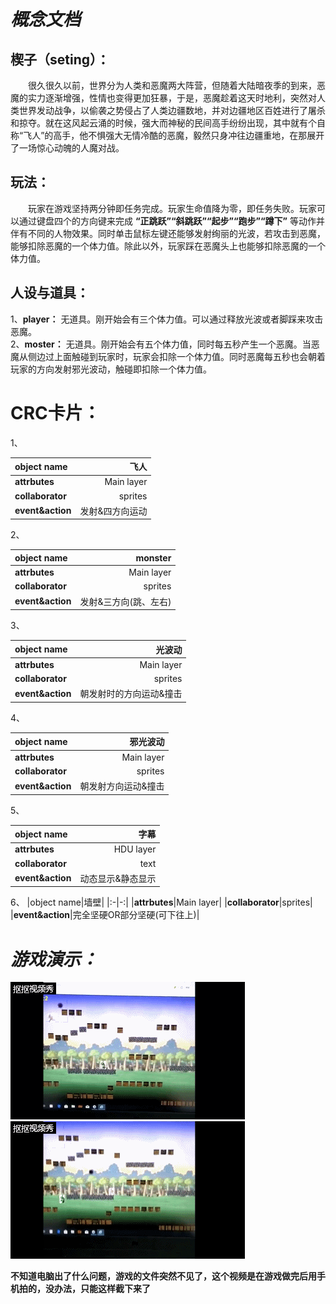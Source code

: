 # ***概念文档***  
## **楔子（seting）：** 
&emsp;&emsp;很久很久以前，世界分为人类和恶魔两大阵营，但随着大陆暗夜季的到来，恶魔的实力逐渐增强，性情也变得更加狂暴，于是，恶魔趁着这天时地利，突然对人类世界发动战争，以偷袭之势侵占了人类边疆数地，并对边疆地区百姓进行了屠杀和掠夺。就在这风起云涌的时候，强大而神秘的民间高手纷纷出现，其中就有个自称“飞人”的高手，他不惧强大无情冷酷的恶魔，毅然只身冲往边疆重地，在那展开了一场惊心动魄的人魔对战。  

## **玩法：**  
&emsp;&emsp;玩家在游戏坚持两分钟即任务完成。玩家生命值降为零，即任务失败。玩家可以通过键盘四个的方向键来完成 **“正跳跃”“斜跳跃”“起步”“跑步”“蹲下”** 等动作并伴有不同的人物效果。同时单击鼠标左键还能够发射绚丽的光波，若攻击到恶魔，能够扣除恶魔的一个体力值。除此以外，玩家踩在恶魔头上也能够扣除恶魔的一个体力值。

## **人设与道具：**  
1、**player：** 无道具。刚开始会有三个体力值。可以通过释放光波或者脚踩来攻击恶魔。  
2、**moster：** 无道具。刚开始会有五个体力值，同时每五秒产生一个恶魔。当恶魔从侧边过上面触碰到玩家时，玩家会扣除一个体力值。同时恶魔每五秒也会朝着玩家的方向发射邪光波动，触碰即扣除一个体力值。  
  
# CRC卡片：  
1、

|object name|飞人 |
|:-|-:|
|**attrbutes**|Main layer|
|**collaborator**|sprites|
|**event&action**|发射&四方向运动|

2、

|object name|monster |
|:-|-:|
|**attrbutes**|Main layer|
|**collaborator**|sprites|
|**event&action**|发射&三方向(跳、左右)|  

3、

|object name|光波动 |
|:-|-:|
|**attrbutes**|Main layer|
|**collaborator**|sprites|
|**event&action**|朝发射时的方向运动&撞击|

4、

|object name|邪光波动 |
|:-|-:|
|**attrbutes**|Main layer|
|**collaborator**|sprites|
|**event&action**|朝发射方向运动&撞击|

5、

|object name|字幕 |
|:-|-:|
|**attrbutes**|HDU layer|
|**collaborator**|text|
|**event&action**|动态显示&静态显示|

6、
|object name|墙壁|
|:-|-:|
|**attrbutes**|Main layer|
|**collaborator**|sprites|
|**event&action**|完全坚硬OR部分坚硬(可下往上)|

# ***游戏演示：***  
![](images/s2.gif)
![](images/s3.gif)  

**不知道电脑出了什么问题，游戏的文件突然不见了，这个视频是在游戏做完后用手机拍的，没办法，只能这样截下来了**
